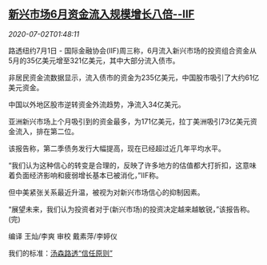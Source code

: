 <!--1593656597000-->
[新兴市场6月资金流入规模增长八倍--IIF](https://cn.reuters.com/article/iif-emerging-capital-inflow-0701-wedn-idCNKBS24307N)
------

<div><i>2020-07-02T01:48:11</i></div><div class="StandardArticleBody_body"><p>路透纽约7月1日 - 国际金融协会(IIF)周三称，6月流入新兴市场的投资组合资金从5月的35亿美元增至321亿美元，其中大部分流入债市。 </p><p>非居民资金流数据显示，流入债市的资金为235亿美元，中国股市吸引了大约61亿美元资金。 </p><p>中国以外地区股市逆转资金外流趋势，净流入34亿美元。 </p><p>亚洲新兴市场上个月吸引到的资金最多，为171亿美元，拉丁美洲吸引73亿美元资金流入，排在第二位。 </p><p>该报告称，第二季债务发行大幅提高，现在已经超过近几年平均水平。 </p><p>“我们认为这种信心的转变是合理的，反映了许多地方的估值都大打折扣，这意味着负面经济影响和疲弱增长基本已被消化，”IIF称。 </p><p>但中美紧张关系最近升温，被视为对新兴市场信心的抑制因素。 </p><p>“展望未来，我们认为投资者对于(新兴市场)的投资决定越来越敏锐，”该报告称。(完)  </p><div class="Attribution_container"><div class="Attribution_attribution"><p class="Attribution_content">编译 王灿/李爽  审校 戴素萍/李婷仪 </p></div></div><div class="StandardArticleBody_trustBadgeContainer"><span class="StandardArticleBody_trustBadgeTitle">我们的标准：</span><span class="trustBadgeUrl"><a href="https://www.thomsonreuters.cn/content/dam/openweb/documents/pdf/china/brochures/about-us-1.pdf">汤森路透“信任原则”</a></span></div></div>
